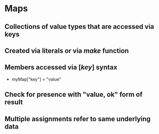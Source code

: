 # Maps

## Collections of value types that are accessed via keys

## Created via literals or via *make* function

## Members accessed via [*key*] syntax
* myMap["key"] = "value"

## Check for presence with "value, ok" form of result

## Multiple assignments refer to same underlying data
